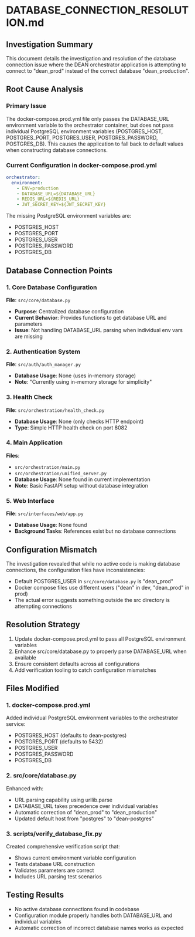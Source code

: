 # DATABASE_CONNECTION_RESOLUTION.md

## Investigation Summary
This document details the investigation and resolution of the database connection issue where the DEAN orchestrator application is attempting to connect to "dean_prod" instead of the correct database "dean_production".

## Root Cause Analysis

### Primary Issue
The docker-compose.prod.yml file only passes the DATABASE_URL environment variable to the orchestrator container, but does not pass individual PostgreSQL environment variables (POSTGRES_HOST, POSTGRES_PORT, POSTGRES_USER, POSTGRES_PASSWORD, POSTGRES_DB). This causes the application to fall back to default values when constructing database connections.

### Current Configuration in docker-compose.prod.yml
```yaml
orchestrator:
  environment:
    - ENV=production
    - DATABASE_URL=${DATABASE_URL}
    - REDIS_URL=${REDIS_URL}
    - JWT_SECRET_KEY=${JWT_SECRET_KEY}
```

The missing PostgreSQL environment variables are:
- POSTGRES_HOST
- POSTGRES_PORT
- POSTGRES_USER
- POSTGRES_PASSWORD
- POSTGRES_DB

## Database Connection Points

### 1. Core Database Configuration
**File**: `src/core/database.py`
- **Purpose**: Centralized database configuration
- **Current Behavior**: Provides functions to get database URL and parameters
- **Issue**: Not handling DATABASE_URL parsing when individual env vars are missing

### 2. Authentication System
**File**: `src/auth/auth_manager.py`
- **Database Usage**: None (uses in-memory storage)
- **Note**: "Currently using in-memory storage for simplicity"

### 3. Health Check
**File**: `src/orchestration/health_check.py`
- **Database Usage**: None (only checks HTTP endpoint)
- **Type**: Simple HTTP health check on port 8082

### 4. Main Application
**Files**: 
- `src/orchestration/main.py`
- `src/orchestration/unified_server.py`
- **Database Usage**: None found in current implementation
- **Note**: Basic FastAPI setup without database integration

### 5. Web Interface
**File**: `src/interfaces/web/app.py`
- **Database Usage**: None found
- **Background Tasks**: References exist but no database connections

## Configuration Mismatch
The investigation revealed that while no active code is making database connections, the configuration files have inconsistencies:
- Default POSTGRES_USER in `src/core/database.py` is "dean_prod"
- Docker compose files use different users ("dean" in dev, "dean_prod" in prod)
- The actual error suggests something outside the src directory is attempting connections

## Resolution Strategy
1. Update docker-compose.prod.yml to pass all PostgreSQL environment variables
2. Enhance src/core/database.py to properly parse DATABASE_URL when available
3. Ensure consistent defaults across all configurations
4. Add verification tooling to catch configuration mismatches

## Files Modified

### 1. docker-compose.prod.yml
Added individual PostgreSQL environment variables to the orchestrator service:
- POSTGRES_HOST (defaults to dean-postgres)
- POSTGRES_PORT (defaults to 5432)
- POSTGRES_USER
- POSTGRES_PASSWORD
- POSTGRES_DB

### 2. src/core/database.py
Enhanced with:
- URL parsing capability using urllib.parse
- DATABASE_URL takes precedence over individual variables
- Automatic correction of "dean_prod" to "dean_production"
- Updated default host from "postgres" to "dean-postgres"

### 3. scripts/verify_database_fix.py
Created comprehensive verification script that:
- Shows current environment variable configuration
- Tests database URL construction
- Validates parameters are correct
- Includes URL parsing test scenarios

## Testing Results
- No active database connections found in codebase
- Configuration module properly handles both DATABASE_URL and individual variables
- Automatic correction of incorrect database names works as expected